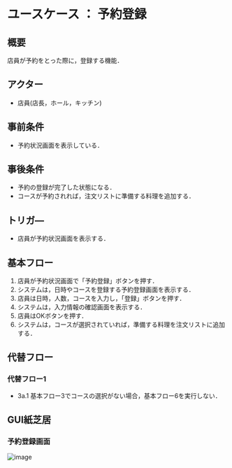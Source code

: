 # ユースケース ： 予約登録

## 概要
店員が予約をとった際に，登録する機能．

## アクター
- 店員(店長，ホール，キッチン)

## 事前条件
- 予約状況画面を表示している．

## 事後条件
- 予約の登録が完了した状態になる．
- コースが予約されれば，注文リストに準備する料理を追加する．

## トリガ―
- 店員が予約状況画面を表示する．

## 基本フロー
1. 店員が予約状況画面で「予約登録」ボタンを押す．
2. システムは，日時やコースを登録する予約登録画面を表示する．
3. 店員は日時，人数，コースを入力し，「登録」ボタンを押す．
4. システムは，入力情報の確認画面を表示する．
5. 店員はOKボタンを押す．
6. システムは，コースが選択されていれば，準備する料理を注文リストに追加する．

## 代替フロー
### 代替フロー1
- 3a.1  基本フロー3でコースの選択がない場合，基本フロー6を実行しない．

## GUI紙芝居
### 予約登録画面
![image](https://github.com/urakawa-es5/security/assets/103549087/086b8fbe-b79e-41bd-a441-45f46379b44d)

